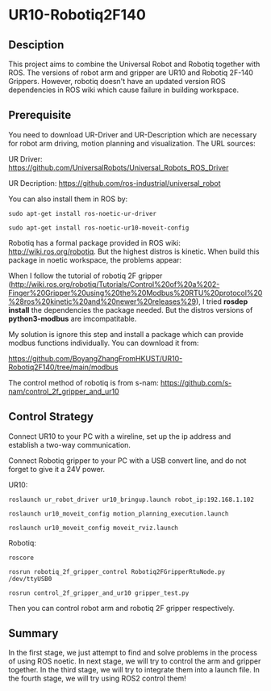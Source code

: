 # UR10-Robotiq2F140
## Desciption
This project aims to combine the Universal Robot and Robotiq together with ROS. The versions of robot arm and gripper are UR10 and Robotiq 2F-140 Grippers.
However, robotiq doesn't have an updated version ROS dependencies in ROS wiki which cause failure in building workspace. 
## Prerequisite
You need to download UR-Driver and UR-Description which are necessary for robot arm driving, motion planning and visualization.
The URL sources:

UR Driver: https://github.com/UniversalRobots/Universal_Robots_ROS_Driver

UR Decription: https://github.com/ros-industrial/universal_robot

You can also install them in ROS by:

```sudo apt-get install ros-noetic-ur-driver```

```sudo apt-get install ros-noetic-ur10-moveit-config```

Robotiq has a formal package provided in ROS wiki: http://wiki.ros.org/robotiq. But the highest distros is kinetic. When build this package in noetic workspace, the problems appear:

When I follow the tutorial of robotiq 2F gripper (http://wiki.ros.org/robotiq/Tutorials/Control%20of%20a%202-Finger%20Gripper%20using%20the%20Modbus%20RTU%20protocol%20%28ros%20kinetic%20and%20newer%20releases%29), I tried **rosdep install** the dependencies the package needed. But the distros versions of **python3-modbus** are imcompatitable. 

My solution is ignore this step and install a package which can provide modbus functions individually. You can download it from:

https://github.com/BoyangZhangFromHKUST/UR10-Robotiq2F140/tree/main/modbus

The control method of robotiq is from s-nam: https://github.com/s-nam/control_2f_gripper_and_ur10

## Control Strategy
Connect UR10 to your PC with a wireline, set up the ip address and establish a two-way communication.

Connect Robotiq gripper to your PC with a USB convert line, and do not forget to give it a 24V power.

UR10:

```roslaunch ur_robot_driver ur10_bringup.launch robot_ip:192.168.1.102```

```roslaunch ur10_moveit_config motion_planning_execution.launch```

```roslaunch ur10_moveit_config moveit_rviz.launch```

Robotiq:

```roscore```

```rosrun robotiq_2f_gripper_control Robotiq2FGripperRtuNode.py /dev/ttyUSB0```

```rosrun control_2f_gripper_and_ur10 gripper_test.py```

Then you can control robot arm and robotiq 2F gripper respectively.

## Summary
In the first stage, we just attempt to find and solve problems in the process of using ROS noetic. In next stage, we will try to control the arm and gripper together. In the third stage, we will try to integrate them into a launch file. In the fourth stage, we will try using ROS2 control them!
